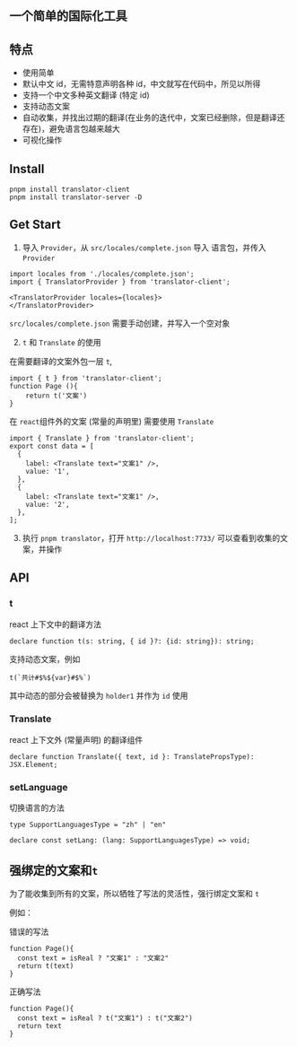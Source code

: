## 一个简单的国际化工具

## 特点

- 使用简单
- 默认中文 id，无需特意声明各种 id，中文就写在代码中，所见以所得
- 支持一个中文多种英文翻译 (特定 id)
- 支持动态文案
- 自动收集，并找出过期的翻译(在业务的迭代中，文案已经删除，但是翻译还存在)，避免语言包越来越大
- 可视化操作

## Install

```shell
pnpm install translator-client
pnpm install translator-server -D
```

## Get Start

1. 导入 `Provider`，从 `src/locales/complete.json` 导入 语言包，并传入 `Provider`

```tsx
import locales from './locales/complete.json';
import { TranslatorProvider } from 'translator-client';

<TranslatorProvider locales={locales}>
</TranslatorProvider>

```

`src/locales/complete.json` 需要手动创建，并写入一个空对象

2. `t` 和 `Translate` 的使用

在需要翻译的文案外包一层 `t`,

```tsx
import { t } from 'translator-client';
function Page (){
    return t('文案')
}
```

在 `react`组件外的文案 (常量的声明里) 需要使用 `Translate`

```tsx
import { Translate } from 'translator-client';
export const data = [
  {
    label: <Translate text="文案1" />,
    value: '1',
  },
  {
    label: <Translate text="文案1" />,
    value: '2',
  },
];
```

3. 执行 `pnpm translator`，打开 `http://localhost:7733/` 可以查看到收集的文案，并操作

## API

### t

react 上下文中的翻译方法

```tsx
declare function t(s: string, { id }?: {id: string}): string;
```

支持动态文案，例如

```tsx
t(`共计#$%${var}#$%`)
```

其中动态的部分会被替换为 `holder1` 并作为 `id` 使用

### Translate

react 上下文外 (常量声明) 的翻译组件

```tsx
declare function Translate({ text, id }: TranslatePropsType): JSX.Element;
```

### setLanguage

切换语言的方法

```tsx
type SupportLanguagesType = "zh" | "en"

declare const setLang: (lang: SupportLanguagesType) => void;
```

## 强绑定的文案和`t`

为了能收集到所有的文案，所以牺牲了写法的灵活性，强行绑定文案和 `t`

例如：

错误的写法

```tsx
function Page(){
  const text = isReal ? "文案1" : "文案2"
  return t(text)
}
```

正确写法

```tsx
function Page(){
  const text = isReal ? t("文案1") : t("文案2")
  return text
}
```
